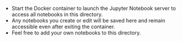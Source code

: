 * Start the Docker container to launch the Jupyter Notebook server to access all notebooks in this directory.
* Any notebooks you create or edit will be saved here and remain accessible even after exiting the container.
* Feel free to add your own notebooks to this directory.
